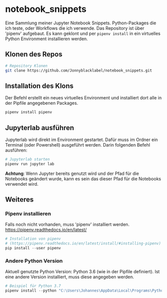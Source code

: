 # notebook_snippets
Eine Sammlung meiner Jupyter Notebook Snippets. Python-Packages die ich teste, oder Workflows die ich verwende. 
Das Repository ist über 'pipenv' aufgebaut. Es kann geklont und per `pipenv install` in ein virtuelles Python Environment installieren werden.

## Klonen des Repos
```bash
# Repository Klonen
git clone https://github.com/Jonnyblacklabel/notebook_snippets.git
```

## Installation des Klons
Der Befehl erstellt ein neues virtuelles Environment und installiert dort alle in der Pipfile angegebenen Packages.
```python
pipenv install pipenv
```

## Jupyterlab ausführen
Jupyterlab wird direkt im Environment gestartet. Dafür muss im Ordner ein Terminal (oder Powershell) ausgeführt werden. Darin folgenden Befehl ausführen:
```python
# Jupyterlab starten
pipenv run jupyter lab
```
**Achtung**: Wenn Jupyter bereits genutzt wird und der Pfad für die Notebooks geändert wurde, kann es sein das dieser Pfad für die Notebooks verwendet wird. 


## Weiteres
### Pipenv installieren
Falls noch nicht vorhanden, muss 'pipenv' installiert werden. https://pipenv.readthedocs.io/en/latest/
```python
# Installation von pipenv 
# (https://pipenv.readthedocs.io/en/latest/install/#installing-pipenv)
pip install --user pipenv
```

### Andere Python Version
Aktuell genutzte Python Version: Python 3.6 (wie in der Pipfile definiert). 
Ist eine andere Version installiert, muss diese angegeben werden.
```python
# Beispiel für Python 3.7
pipenv install --python "C:\Users\Johannes\AppData\Local\Programs\Python\Python37-32\python.exe"
```